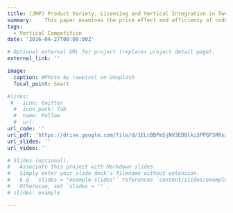 ```yaml
---
title: (JMP) Product Variety, Licensing and Vertical Integration in Two-Sided Market
summary: 	This paper examines the price effect and efficiency of codeshare contracts between codeshare carriers in the airline industry. Different supply models of vertical relationships are compared. The models considered are a vertically integrated model, a linear pricing model, a linear pricing model unifying firm's both upstream and downstream profit, an alternative linear pricing model that allows upstream markup only in specific markets, and a model that allows for cooperative pricing behavior within codeshare alliances. I provide empirical evidence that no upstream margin exists in the vertical relationship, but the U.S. domestic codeshare agreement facilitates tacit collusion. Counterfactual simulations show that prices would be about 2\% lower under Nash-Bertrand competition but the withdrawal of codeshare products decreases the consumer surplus in 46.42\% of markets where the benefits of product variety outweigh the price effects. 
tags:
  - Vertical Competition
date: '2016-04-27T00:00:00Z'

# Optional external URL for project (replaces project detail page).
external_link: ''

image:
  caption: #Photo by rawpixel on Unsplash
  focal_point: Smart

#links:
 # - icon: twitter
  #  icon_pack: fab
  #  name: Follow
  #  url: 
url_code: ''
url_pdf: 'https://drive.google.com/file/d/1ELcBBPm5jNV3ED0lkiSPPGFSRRxx8Fla/view?usp=sharing'
url_slides: ''
url_video: ''

# Slides (optional).
#   Associate this project with Markdown slides.
#   Simply enter your slide deck's filename without extension.
#   E.g. `slides = "example-slides"` references `content/slides/example-slides.md`.
#   Otherwise, set `slides = ""`.
# slides: example

---
```

